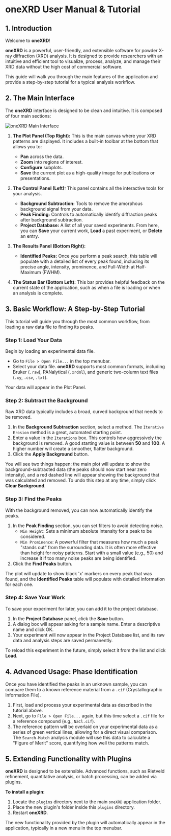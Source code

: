 # oneXRD User Manual & Tutorial

## 1. Introduction

Welcome to **oneXRD**!

**oneXRD** is a powerful, user-friendly, and extensible software for powder X-ray diffraction (XRD) analysis. It is designed to provide researchers with an intuitive and efficient tool to visualize, process, analyze, and manage their XRD data without the high cost of commercial software.

This guide will walk you through the main features of the application and provide a step-by-step tutorial for a typical analysis workflow.

## 2. The Main Interface

The **oneXRD** interface is designed to be clean and intuitive. It is composed of four main sections:

![oneXRD Main Interface](3563f97f7328056d3ca7d5228816771c.png)

1.  **The Plot Panel (Top Right):** This is the main canvas where your XRD patterns are displayed. It includes a built-in toolbar at the bottom that allows you to:
    *   **Pan** across the data.
    *   **Zoom** into regions of interest.
    *   **Configure** subplots.
    *   **Save** the current plot as a high-quality image for publications or presentations.

2.  **The Control Panel (Left):** This panel contains all the interactive tools for your analysis.
    *   **Background Subtraction:** Tools to remove the amorphous background signal from your data.
    *   **Peak Finding:** Controls to automatically identify diffraction peaks after background subtraction.
    *   **Project Database:** A list of all your saved experiments. From here, you can **Save** your current work, **Load** a past experiment, or **Delete** an entry.

3.  **The Results Panel (Bottom Right):**
    *   **Identified Peaks:** Once you perform a peak search, this table will populate with a detailed list of every peak found, including its precise angle, intensity, prominence, and Full-Width at Half-Maximum (FWHM).

4.  **The Status Bar (Bottom Left):** This bar provides helpful feedback on the current state of the application, such as when a file is loading or when an analysis is complete.

## 3. Basic Workflow: A Step-by-Step Tutorial

This tutorial will guide you through the most common workflow, from loading a raw data file to finding its peaks.

### Step 1: Load Your Data

Begin by loading an experimental data file.
*   Go to `File > Open File...` in the top menubar.
*   Select your data file. **oneXRD** supports most common formats, including Bruker (`.raw`), PANalytical (`.xrdml`), and generic two-column text files (`.xy`, `.csv`, `.txt`).

Your data will appear in the Plot Panel.

### Step 2: Subtract the Background

Raw XRD data typically includes a broad, curved background that needs to be removed.

1.  In the **Background Subtraction** section, select a method. The `Iterative Erosion` method is a great, automated starting point.
2.  Enter a value in the `Iterations` box. This controls how aggressively the background is removed. A good starting value is between **50** and **100**. A higher number will create a smoother, flatter background.
3.  Click the **Apply Background** button.

You will see two things happen: the main plot will update to show the background-subtracted data (the peaks should now start near zero intensity), and a red dashed line will appear showing the background that was calculated and removed. To undo this step at any time, simply click **Clear Background**.

### Step 3: Find the Peaks

With the background removed, you can now automatically identify the peaks.

1.  In the **Peak Finding** section, you can set filters to avoid detecting noise.
    *   `Min Height`: Sets a minimum absolute intensity for a peak to be considered.
    *   `Min Prominence`: A powerful filter that measures how much a peak "stands out" from the surrounding data. It is often more effective than height for noisy patterns. Start with a small value (e.g., 50) and increase it if too many noise peaks are being identified.
2.  Click the **Find Peaks** button.

The plot will update to show black 'x' markers on every peak that was found, and the **Identified Peaks** table will populate with detailed information for each one.

### Step 4: Save Your Work

To save your experiment for later, you can add it to the project database.

1.  In the **Project Database** panel, click the **Save** button.
2.  A dialog box will appear asking for a sample name. Enter a descriptive name and click OK.
3.  Your experiment will now appear in the Project Database list, and its raw data and analysis steps are saved permanently.

To reload this experiment in the future, simply select it from the list and click **Load**.

## 4. Advanced Usage: Phase Identification

Once you have identified the peaks in an unknown sample, you can compare them to a known reference material from a `.cif` (Crystallographic Information File).

1.  First, load and process your experimental data as described in the tutorial above.
2.  Next, go to `File > Open File...` again, but this time select a `.cif` file for a reference compound (e.g., `NaCl.cif`).
3.  The reference pattern will be overlaid on your experimental data as a series of green vertical lines, allowing for a direct visual comparison. The `Search-Match` analysis module will use this data to calculate a "Figure of Merit" score, quantifying how well the patterns match.

## 5. Extending Functionality with Plugins

**oneXRD** is designed to be extensible. Advanced functions, such as Rietveld refinement, quantitative analysis, or batch processing, can be added via plugins.

**To install a plugin:**
1.  Locate the `plugins` directory next to the main `oneXRD` application folder.
2.  Place the new plugin's folder inside this `plugins` directory.
3.  Restart **oneXRD**.

The new functionality provided by the plugin will automatically appear in the application, typically in a new menu in the top menubar.